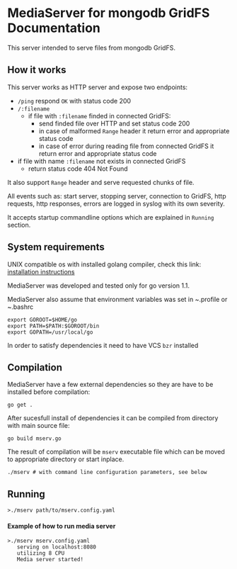 # MediaServer for mongodb GridFS Documentation

This server intended to serve files from mongodb GridFS.

## How it works

This server works as HTTP server and expose two endpoints:

* `/ping` respond `OK` with status code 200
* `/:filename`
  * if file with `:filename` finded in connected GridFS:
      * send finded file over HTTP and set status code 200
      * in case of malformed `Range` header it return error and appropriate status code
      * in case of error during reading file from connected GridFS it return error and appropriate status code
*  if file with name `:filename` not exists in connected GridFS
      * return status code 404 Not Found

It also support `Range` header and serve requested chunks of file.

All events such as: start server, stopping server, connection to GridFS, http requests, http responses, errors
are logged in syslog with its own severity.

It accepts startup commandline options which are explained in `Running` section.

## System requirements

UNIX compatible os with installed golang compiler, check this link: [installation instructions](http://golang.org/doc/install)

MediaServer was developed and tested only for go version 1.1.

MediaServer also assume that environment variables was set in ~.profile or ~.bashrc

    export GOROOT=$HOME/go
    export PATH=$PATH:$GOROOT/bin
    export GOPATH=/usr/local/go

In order to satisfy dependencies it need to have VCS `bzr` installed

## Compilation

MediaServer have a few external dependencies so they are have to be installed before compilation:

    go get .

After sucesfull install of dependencies it can be compiled from directory with main source file:

    go build mserv.go

The result of compilation will be `mserv` executable file which can be moved to appropriate directory or start inplace.

    ./mserv # with command line configuration parameters, see below

## Running

    >./mserv path/to/mserv.config.yaml


#### Example of how to run media server

    >./mserv mserv.config.yaml
       serving on localhost:8080
       utilizing 8 CPU
       Media server started!
